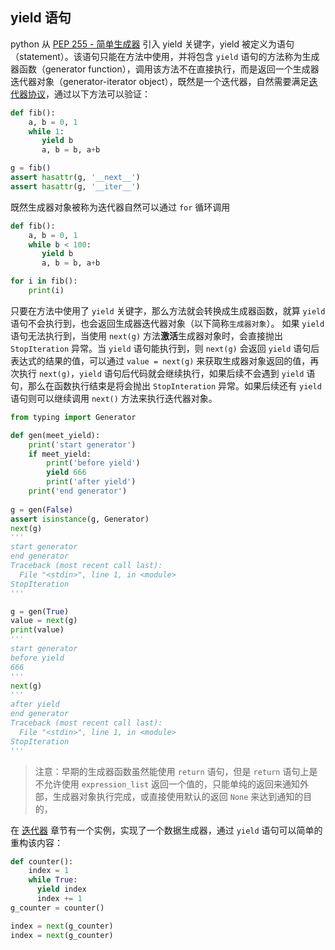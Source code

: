 ## yield 语句

python 从 [PEP 255 - 简单生成器](https://peps.python.org/pep-0255/) 引入 yield 关键字，yield 被定义为语句（statement）。该语句只能在方法中使用，并将包含 `yield` 语句的方法称为生成器函数（generator function），调用该方法不在直接执行，而是返回一个生成器迭代器对象（generator-iterator object），既然是一个迭代器，自然需要满足[迭代器协议](https://peps.python.org/pep-0234/)，通过以下方法可以验证：

```python
def fib():
    a, b = 0, 1
    while 1:
       yield b
       a, b = b, a+b

g = fib()
assert hasattr(g, '__next__')
assert hasattr(g, '__iter__')
```

既然生成器对象被称为迭代器自然可以通过 `for` 循环调用
```python
def fib():
    a, b = 0, 1
    while b < 100:
       yield b
       a, b = b, a+b

for i in fib():
    print(i)
```

只要在方法中使用了 `yield` 关键字，那么方法就会转换成生成器函数，就算 `yield` 语句不会执行到，也会返回生成器迭代器对象（以下简称`生成器对象`）。
如果 `yield` 语句无法执行到，当使用 `next(g)` 方法**激活**生成器对象时，会直接抛出 `StopIteration` 异常。当 `yield` 语句能执行到，则 `next(g)` 会返回 `yield` 语句后表达式的结果的值，可以通过 `value = next(g)` 来获取生成器对象返回的值，再次执行 `next(g)`，`yield` 语句后代码就会继续执行，如果后续不会遇到 `yield` 语句，那么在函数执行结束是将会抛出 `StopInteration` 异常。如果后续还有 `yield` 语句则可以继续调用 `next()` 方法来执行迭代器对象。
```python
from typing import Generator

def gen(meet_yield):
    print('start generator')
    if meet_yield:
        print('before yield')
        yield 666
        print('after yield')
    print('end generator')
    
g = gen(False)
assert isinstance(g, Generator)
next(g)
'''
start generator
end generator
Traceback (most recent call last):
  File "<stdin>", line 1, in <module>
StopIteration
'''

g = gen(True)
value = next(g)
print(value)
'''
start generator
before yield
666
'''
next(g)
'''
after yield
end generator
Traceback (most recent call last):
  File "<stdin>", line 1, in <module>
StopIteration
'''
```

> 注意：早期的生成器函数虽然能使用 `return` 语句，但是 `return` 语句上是不允许使用 `expression_list` 返回一个值的，只能单纯的返回来通知外部，生成器对象执行完成，或直接使用默认的返回 `None` 来达到通知的目的，

在 [迭代器](/content/python/async/iterator/) 章节有一个实例，实现了一个数据生成器，通过 `yield` 语句可以简单的重构该内容：
```python
def counter():
    index = 1
    while True:
      yield index
      index += 1
g_counter = counter()

index = next(g_counter)
index = next(g_counter)
```

